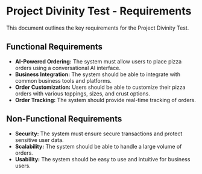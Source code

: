 # Project Divinity Test - Requirements

This document outlines the key requirements for the Project Divinity Test.

## Functional Requirements
* **AI-Powered Ordering:** The system must allow users to place pizza orders using a conversational AI interface.
* **Business Integration:**  The system should be able to integrate with common business tools and platforms.
* **Order Customization:** Users should be able to customize their pizza orders with various toppings, sizes, and crust options.
* **Order Tracking:** The system should provide real-time tracking of orders.

## Non-Functional Requirements
* **Security:** The system must ensure secure transactions and protect sensitive user data.
* **Scalability:** The system should be able to handle a large volume of orders.
* **Usability:** The system should be easy to use and intuitive for business users.
